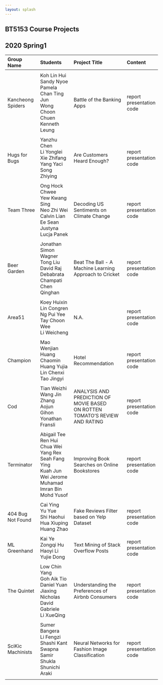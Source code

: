 ```yaml
---
layout: splash
---
```

## BT5153 Course Projects

## 2020 Spring1

| Group Name | Students | Project Title | Content |
| :-------    | :-------    | :-------     | :------- |
|  | | | |
| Kancheong Spiders  | Koh Lin Hui <br /> Sandy Nyoe <br /> Pamela Chan Ting Jun <br />  Wong Choon Chuen <br /> Kenneth Leung|   Battle of the Banking Apps     |report <br /> presentation <br /> code <br />|
|  | | | |
| Hugs for Bugs | Yanzhu Chen <br /> Li Yonglei <br /> Xie Zhifang <br /> Yang Yaci <br /> Song Zhiying|  Are Customers Heard Enough? |report <br /> presentation <br /> code <br />|
|  | | | |
| Team Three  | Ong Hock Chwee <br /> Yew Kwang Sing <br /> Neo Zhi Wei <br /> Calvin Lian Ee Sean <br /> Justyna Lucja Panek |   Decoding US Sentiments on Climate Change    |report <br /> presentation <br /> code <br />|
|  | | | |
| Beer Garden  | Jonathan Simon Wagner <br /> Tong Liu <br /> David Raj <br /> Debabrata Champati <br /> Chen Qinghan|   Beat The Ball - A Machine Learning Approach to Cricket     |report <br /> presentation <br /> code <br />|
|  | | | |
| Area51  | Koey Huixin <br /> Lin Congren <br /> Ng Pui Yee <br /> Tay Choon Wee <br /> Li Weicheng|   N.A.     |report <br /> presentation <br /> code <br />|
|  | | | |
| Champion  | Mao Wenjian <br /> Huang Chaomin <br /> Huang Yujia <br /> Lin Chenxi <br /> Tao Jingyi| Hotel Recommendation |report <br /> presentation <br /> code <br />|
|  | | | |
| Cod  | Tian Weizhi <br /> Wang Jin <br /> Zhang Aojun <br /> Gihon Yonathan Fransli| ANALYSIS AND PREDICTION OF MOVIE BASED <br /> ON ROTTEN TOMATO’S REVIEW AND RATING | report <br /> presentation <br /> code <br />|
|  | | | |
| Terminator  | Abigail Tee Ren Hui <br /> Chua Wei Yang Rex <br /> Seah Fang Ying <br /> Kuah Jun Wei Jerome <br /> Muhamad Imran Bin Mohd Yusof| Improving Book Searches on Online Bookstores |report <br /> presentation <br /> code <br />|
|  | | | |
| 404 Bug Not Found  | Cai Ying <br /> Yu Yue <br /> Shi Haohui <br /> Hua Xiuping <br /> Huang Zhao|  Fake Reviews Filter based on Yelp Dataset |report <br /> presentation <br /> code <br />|
|  | | | |
| ML Greenhand | Kai Ye <br /> Zongqi Hu <br /> Haoyi Li <br /> Yujie Dong |  Text Mining of Stack Overflow Posts |report <br /> presentation <br /> code <br />|
|  | | | |
| The Quintet | Low Chin Yang <br /> Goh Aik Tio <br /> Daniel Yuan Jiaxing <br /> Nicholas David Gabriele <br /> Li XueQing |  Understanding the Preferences of Airbnb Consumers |report <br /> presentation <br /> code <br />|
|  | | | |
| SciKic Machinists | Sumer Bangera <br /> Li Fengzi <br /> Shashi Kant <br /> Swapna Samir Shukla <br /> Shunichi Araki |  Neural Networks for Fashion Image Classification |report <br /> presentation <br /> code <br />|
|  | | | |